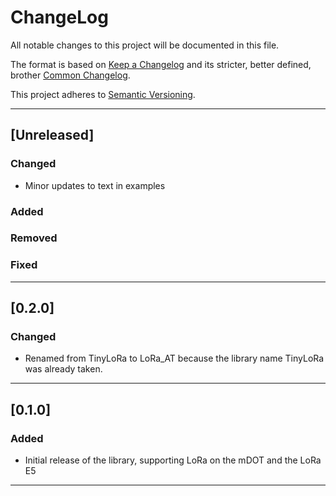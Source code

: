 # ChangeLog
All notable changes to this project will be documented in this file.

The format is based on [Keep a Changelog](https://keepachangelog.com/en/1.0.0/) and its stricter, better defined, brother [Common Changelog](https://common-changelog.org/).

This project adheres to [Semantic Versioning](https://semver.org/spec/v2.0.0.html).

***


## [Unreleased]

### Changed

- Minor updates to text in examples

### Added

### Removed

### Fixed

***


## [0.2.0]

### Changed
- Renamed from TinyLoRa to LoRa_AT because the library name TinyLoRa was already taken.

***


## [0.1.0]

### Added
- Initial release of the library, supporting LoRa on the mDOT and the LoRa E5

***
